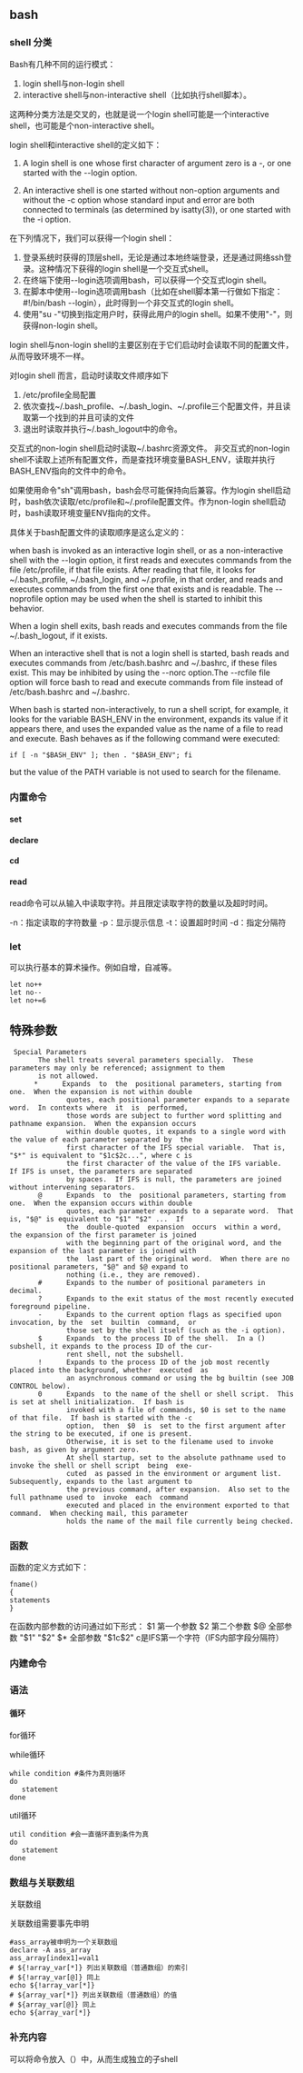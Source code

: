 ## bash

### shell 分类

Bash有几种不同的运行模式：

1. login shell与non-login shell
2. interactive shell与non-interactive shell（比如执行shell脚本）。

这两种分类方法是交叉的，也就是说一个login shell可能是一个interactive shell，也可能是个non-interactive shell。

login shell和interactive shell的定义如下：
       
1. A login shell is one whose first character of argument zero is a -, or one started with the --login option.

2. An  interactive  shell is one started without non-option arguments and without the -c option whose standard input and error are both connected to terminals (as determined by isatty(3)), or one started  with  the  -i option.   

在下列情况下，我们可以获得一个login shell：

1. 登录系统时获得的顶层shell，无论是通过本地终端登录，还是通过网络ssh登录。这种情况下获得的login shell是一个交互式shell。
2. 在终端下使用--login选项调用bash，可以获得一个交互式login shell。
3. 在脚本中使用--login选项调用bash（比如在shell脚本第一行做如下指定：#!/bin/bash --login），此时得到一个非交互式的login shell。
4. 使用"su -"切换到指定用户时，获得此用户的login shell。如果不使用"-"，则获得non-login shell。

login shell与non-login shell的主要区别在于它们启动时会读取不同的配置文件，从而导致环境不一样。

对login shell 而言，启动时读取文件顺序如下

1. /etc/profile全局配置
2. 依次查找~/.bash_profile、~/.bash_login、~/.profile三个配置文件，并且读取第一个找到的并且可读的文件
3. 退出时读取并执行~/.bash_logout中的命令。

交互式的non-login shell启动时读取~/.bashrc资源文件。
非交互式的non-login shell不读取上述所有配置文件，而是查找环境变量BASH_ENV，读取并执行BASH_ENV指向的文件中的命令。

如果使用命令"sh"调用bash，bash会尽可能保持向后兼容。作为login shell启动时，bash依次读取/etc/profile和~/.profile配置文件。作为non-login shell启动时，bash读取环境变量ENV指向的文件。

具体关于bash配置文件的读取顺序是这么定义的：

when bash is invoked as an interactive login shell, or as a non-interactive shell with the --login  option, it  first  reads and executes commands from the file /etc/profile, if that file exists.  After reading that file, it looks for ~/.bash_profile, ~/.bash_login, and ~/.profile, in that order, and  reads  and  executes commands from the first one that exists and is readable.  The --noprofile option may be used when the shell is started to inhibit this behavior.

When a login shell exits, bash reads and executes commands from the file ~/.bash_logout, if it exists.

When an interactive shell that is not a login shell is started,  bash  reads  and  executes  commands  from /etc/bash.bashrc  and  ~/.bashrc,  if these files exist.  This may be inhibited by using the --norc option.The --rcfile file option will force bash to read and execute commands from file instead of /etc/bash.bashrc and ~/.bashrc.

When  bash  is  started  non-interactively,  to  run a shell script, for example, it looks for the variable BASH_ENV in the environment, expands its value if it appears there, and uses the expanded value as the name of a file to read and execute.  Bash behaves as if the following command were executed:
     
    if [ -n "$BASH_ENV" ]; then . "$BASH_ENV"; fi

but the value of the PATH variable is not used to search for the filename.


### 内置命令

#### set

#### declare

#### cd

#### read

read命令可以从输入中读取字符。并且限定读取字符的数量以及超时时间。

-n：指定读取的字符数量
-p：显示提示信息
-t：设置超时时间
-d：指定分隔符



### let

可以执行基本的算术操作。例如自增，自减等。
```
let no++
let no--
let no+=6
```

## 特殊参数
```
 Special Parameters
       The shell treats several parameters specially.  These parameters may only be referenced; assignment to them
       is not allowed.
      *      Expands  to  the  positional parameters, starting from one.  When the expansion is not within double
              quotes, each positional parameter expands to a separate word.  In contexts where  it  is  performed,
              those words are subject to further word splitting and pathname expansion.  When the expansion occurs
              within double quotes, it expands to a single word with the value of each parameter separated by  the
              first character of the IFS special variable.  That is, "$*" is equivalent to "$1c$2c...", where c is
              the first character of the value of the IFS variable.  If IFS is unset, the parameters are separated
              by spaces.  If IFS is null, the parameters are joined without intervening separators.
       @      Expands  to  the  positional parameters, starting from one.  When the expansion occurs within double
              quotes, each parameter expands to a separate word.  That is, "$@" is equivalent to "$1" "$2" ...  If
              the  double-quoted  expansion  occurs  within a word, the expansion of the first parameter is joined
              with the beginning part of the original word, and the expansion of the last parameter is joined with
              the  last part of the original word.  When there are no positional parameters, "$@" and $@ expand to
              nothing (i.e., they are removed).
       #      Expands to the number of positional parameters in decimal.
       ?      Expands to the exit status of the most recently executed foreground pipeline.
       -      Expands to the current option flags as specified upon invocation, by the  set  builtin  command,  or
              those set by the shell itself (such as the -i option).
       $      Expands  to the process ID of the shell.  In a () subshell, it expands to the process ID of the cur‐
              rent shell, not the subshell.
       !      Expands to the process ID of the job most recently placed into the background, whether  executed  as
              an asynchronous command or using the bg builtin (see JOB CONTROL below).
       0      Expands  to the name of the shell or shell script.  This is set at shell initialization.  If bash is
              invoked with a file of commands, $0 is set to the name of that file.  If bash is started with the -c
              option,  then  $0  is  set to the first argument after the string to be executed, if one is present.
              Otherwise, it is set to the filename used to invoke bash, as given by argument zero.
       _      At shell startup, set to the absolute pathname used to invoke the shell or shell script  being  exe‐
              cuted  as passed in the environment or argument list.  Subsequently, expands to the last argument to
              the previous command, after expansion.  Also set to the full pathname used to  invoke  each  command
              executed and placed in the environment exported to that command.  When checking mail, this parameter
              holds the name of the mail file currently being checked.
```


### 函数

函数的定义方式如下：

```
fname()
{
statements
}
```

在函数内部参数的访问通过如下形式：
$1 第一个参数
$2 第二个参数
$@ 全部参数 "$1" "$2"
$* 全部参数 "$1c$2" c是IFS第一个字符（IFS内部字段分隔符）

### 内建命令



### 语法

#### 循环

for循环

while循环
```
while condition #条件为真则循环
do
   statement
done
```
util循环
```
util condition #会一直循环直到条件为真
do
   statement
done
```

### 数组与关联数组


关联数组

关联数组需要事先申明

    #ass_array被申明为一个关联数组
    declare -A ass_array
    ass_array[index1]=val1
    # ${!array_var[*]} 列出关联数组（普通数组）的索引
    # ${!array_var[@]} 同上
    echo ${!array_var[*]}
    # ${array_var[*]} 列出关联数组（普通数组）的值
    # ${array_var[@]} 同上
    echo ${array_var[*]}

### 补充内容

可以将命令放入（）中，从而生成独立的子shell
